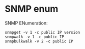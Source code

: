 # SNMP enum

SNMP ENumeration:

```
snmpget -v 1 -c public IP version
snmpwalk -v 1 -c public IP
snmpbulkwalk -v 2 -c public IP 
```